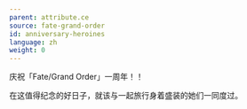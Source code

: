 ```yaml
---
parent: attribute.ce
source: fate-grand-order
id: anniversary-heroines
language: zh
weight: 0
---
```


庆祝「Fate/Grand Order」一周年！！

在这值得纪念的好日子，就该与一起旅行身着盛装的她们一同度过。
